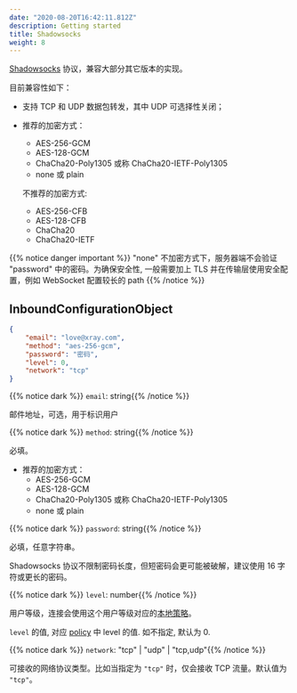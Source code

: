 ```yaml
---
date: "2020-08-20T16:42:11.812Z"
description: Getting started
title: Shadowsocks
weight: 8
---
```


[Shadowsocks](https://zh.wikipedia.org/wiki/Shadowsocks) 协议，兼容大部分其它版本的实现。

目前兼容性如下：

* 支持 TCP 和 UDP 数据包转发，其中 UDP 可选择性关闭；
* 推荐的加密方式：
  * AES-256-GCM
  * AES-128-GCM
  * ChaCha20-Poly1305 或称 ChaCha20-IETF-Poly1305
  * none 或 plain
  
  不推荐的加密方式:
  * AES-256-CFB
  * AES-128-CFB
  * ChaCha20
  * ChaCha20-IETF

{{% notice danger important %}}
"none" 不加密方式下，服务器端不会验证 "password" 中的密码。为确保安全性, 一般需要加上 TLS 并在传输层使用安全配置，例如 WebSocket 配置较长的 path
{{% /notice %}}

## InboundConfigurationObject

```json
{
    "email": "love@xray.com",
    "method": "aes-256-gcm",
    "password": "密码",
    "level": 0,
    "network": "tcp"
}
```

{{% notice dark %}} `email`: string{{% /notice %}}

邮件地址，可选，用于标识用户

{{% notice dark %}} `method`: string{{% /notice %}}

必填。
* 推荐的加密方式：
  * AES-256-GCM
  * AES-128-GCM
  * ChaCha20-Poly1305 或称 ChaCha20-IETF-Poly1305
  * none 或 plain

{{% notice dark %}} `password`: string{{% /notice %}}

必填，任意字符串。

Shadowsocks 协议不限制密码长度，但短密码会更可能被破解，建议使用 16 字符或更长的密码。

{{% notice dark %}} `level`: number{{% /notice %}}

用户等级，连接会使用这个用户等级对应的[本地策略](../../policy#levelpolicyobject)。

`level` 的值, 对应 [policy](../../policy#policyobject) 中 level 的值. 如不指定, 默认为 0.

{{% notice dark %}} `network`: "tcp" | "udp" | "tcp,udp"{{% /notice %}}

可接收的网络协议类型。比如当指定为 `"tcp"` 时，仅会接收 TCP 流量。默认值为 `"tcp"`。
